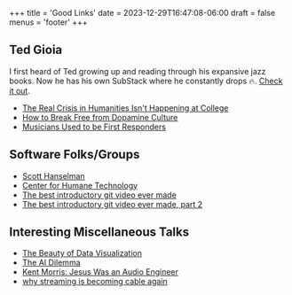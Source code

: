 +++
title = 'Good Links'
date = 2023-12-29T16:47:08-06:00
draft = false
menus = 'footer'
+++

## Ted Gioia
I first heard of Ted growing up and reading through his expansive jazz books. Now he has his own SubStack where he constantly drops 🔥. [Check it out](https://www.honest-broker.com).
- [The Real Crisis in Humanities Isn't Happening at College](https://www.honest-broker.com/p/the-real-crisis-in-humanities-isnt)
- [How to Break Free from Dopamine Culture](https://www.honest-broker.com/p/how-to-break-free-from-dopamine-culture)
- [Musicians Used to be First Responders](https://www.honest-broker.com/p/why-did-medieval-cities-hire-street)

## Software Folks/Groups
- [Scott Hanselman](https://hanselman.com)
- [Center for Humane Technology](https://humanetech.com)
- [The best introductory git video ever made](https://www.youtube.com/watch?v=WBg9mlpzEYU&t=3s)
- [The best introductory git video ever made, part 2](https://www.youtube.com/watch?v=Mfz8NQncwiQ&t=676s)

## Interesting Miscellaneous Talks
- [The Beauty of Data Visualization](https://youtu.be/5Zg-C8AAIGg)
- [The AI Dilemma](https://www.youtube.com/watch?v=xoVJKj8lcNQ)
- [Kent Morris: Jesus Was an Audio Engineer](https://churchfront.com/2023/12/28/the-little-known-science-behind-worship-tech-kent-morris-at-churchfront-conference/)
- [why streaming is becoming cable again](https://www.youtube.com/watch?v=S3e3Gwp1KFE)